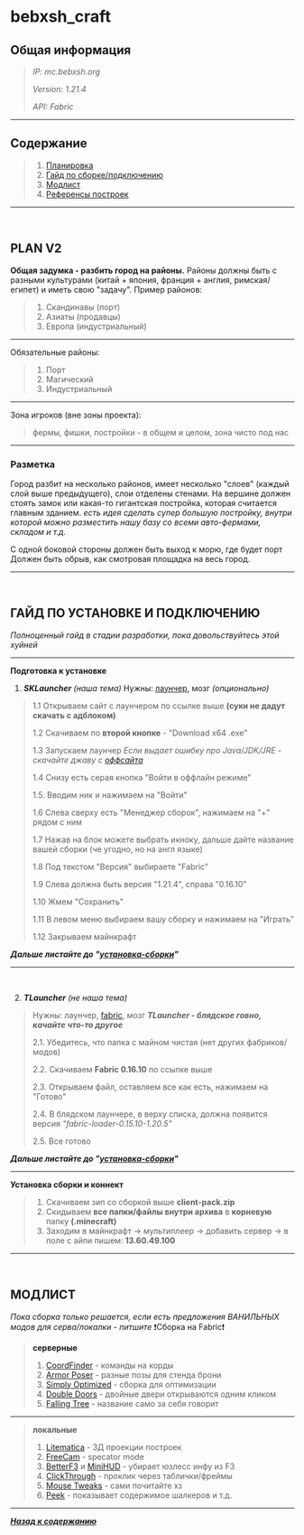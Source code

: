 # bebxsh_craft
## Общая информация

> _IP: mc.bebxsh.org_
> 
> _Version: 1.21.4_
> 
> _API: Fabric_

<hr>

<a name="contents">
 
## **Содержание**

> 1. [Планировка](#planv2)
> 2. [Гайд по сборке/подключению](#guide)
> 3. [Модлист](#modlist)
> 4. [Референсы построек](https://discord.com/channels/1175777541278154823/1336775889039392788)

<hr>
<br>

<a name="planv2">
 
## **PLAN V2**

**Общая задумка -  разбить город на районы.**
Районы должны быть с разными культурами (китай + япония, франция + англия, римская/египет) и иметь свою "задачу".
Пример районов:
> 1. Cкандинавы (порт)
> 2. Aзиаты (продавцы)
> 3. Eвропа (индустриальный)

<hr>

Обязательные районы:
> 1. Порт
> 2. Магический
> 3. Индустриальный

<hr>

Зона игроков (вне зоны проекта):
> фермы, фишки, постройки - в общем и целом, зона чисто под нас

<hr>

### **Разметка**

Город разбит на несколько районов, имеет несколько "слоев" (каждый слой выше предыдущего), слои отделены стенами.
На вершине должен стоять замок или какая-то гигантская постройка, которая считается главным зданием.
*есть идея сделать супер большую постройку, внутри которой можно разместить нашу базу со всеми авто-фермами, складом и т.д.*

С одной боковой стороны должен быть выход к морю, где будет порт
Должен быть обрыв, как смотровая площадка на весь город.

<hr>
<br>

<a name="guide">
 
## **ГАЙД ПО УСТАНОВКЕ И ПОДКЛЮЧЕНИЮ**
*Полноценный гайд в стадии разработки, пока довольствуйтесь этой хуйней*

<hr>

**Подготовка к установке**

1. _**SKLauncher**_ *(наша тема)*
Нужны: [лаунчер](https://skmedix.pl/downloads), мозг *(опционально)*
>
> 1.1 Открываем сайт с лаунчером по ссылке выше **(суки не дадут скачать с адблоком)**
> 
> 1.2 Скачиваем по **второй кнопке** - "Download x64 .exe"
> 
> 1.3 Запускаем лаунчер
>  *Если выдает ошибку про Java/JDK/JRE - скачайте джаву с [оффсайта](https://www.oracle.com/java/technologies/downloads/#jdk23-windows)*
> 
> 1.4 Снизу есть серая кнопка "Войти в оффлайн режиме"
> 
> 1.5. Вводим ник и нажимаем на "Войти"
> 
> 1.6 Слева сверху есть "Менеджер сборок", нажимаем на "+" рядом с ним
> 
> 1.7 Нажав на блок можете выбрать икноку, дальше дайте название вашей сборки (че угодно, но на англ языке)
> 
> 1.8 Под текстом "Версия" выбираете "Fabric"
> 
> 1.9 Слева должна быть версия "1.21.4", справа "0.16.10"
>
> 1.10 Жмем "Сохранить"
> 
> 1.11 В левом меню выбираем вашу сборку и нажимаем на "Играть"
> 
> 1.12 Закрываем майнкрафт

 ***Дальше листайте до "[установка-сборки](#guide2)"***
<hr>
<br>
 
2. _**TLauncher**_ *(не наша тема)*
> Нужны: лаунчер, [fabric](https://fabricmc.net/use/installer/), мозг
> ***TLauncher - блядское говно, качайте что-то другое***
>
> 2.1. Убедитесь, что папка с майном чистая (нет других фабриков/модов)
> 
> 2.2. Скачиваем **Fabric 0.16.10** по ссылке выше
> 
> 2.3. Открываем файл, оставляем все как есть, нажимаем на "Готово"
> 
> 2.4. В блядском лаунчере, в верху списка, должна появится версия *"fabric-loader-0.15.10-1.20.5"*
> 
> 2.5. Все готово

 ***Дальше листайте до "[установка-сборки](#guide2)"***

<hr>

<a name="guide2">
 
**Установка сборки и коннект**

> 1. Скачиваем зип со сборкой выше **client-pack.zip**
> 2. Скидываем  **все папки/файлы внутри архива** в **корневую** папку **(.minecraft)**
> 3. Заходим в майнкрафт -> мультиплеер -> добавить сервер -> в поле с айпи пишем: **13.60.49.100**


<hr>
<br>

<a name="modlist">
 
## **МОДЛИСТ**
_Пока сборка только решается, если есть предложения ВАНИЛЬНЫХ модов для серва/локалки - питшите_
:exclamation:Сборка на Fabric:exclamation:

> **серверные**
> 1. [CoordFinder](https://modrinth.com/mod/coord-finder) - команды на корды
> 2. [Armor Poser](https://modrinth.com/mod/armor-poser) - разные позы для стенда брони
> 3. [Simply Optimized](https://modrinth.com/modpack/sop) - сборка для оптимизации
> 4. [Double Doors](https://modrinth.com/mod/double-doors) - двойные двери открываются одним кликом
> 5. [Falling Tree](https://modrinth.com/mod/fallingtree) - название само за себя говорит

<hr>

> **локальные**
> 1.  [Litematica](https://modrinth.com/mod/litematica) - 3Д проекции построек
> 2. [FreeCam](https://modrinth.com/mod/freecam) -  specator mode
> 3. [BetterF3](https://modrinth.com/mod/better-f3) и [MiniHUD](https://modrinth.com/mod/minihud) - убирает юзлесс инфу из F3
> 4. [ClickThrough](https://modrinth.com/mod/clickthrough+) - проклик через таблички/фреймы
> 5. [Mouse Tweaks](https://modrinth.com/mod/mouse-tweaks) - сами почитайте хз
> 6. [Peek](https://modrinth.com/mod/peek) - показывает содержимое шалкеров и т.д.

<hr>

_***[Назад к содержанию](#contents)***_
